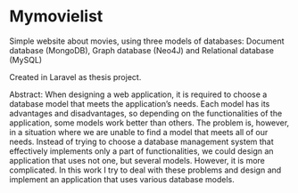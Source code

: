 # Mymovielist

Simple website about movies, using three models of databases: Document database (MongoDB), Graph database (Neo4J) and Relational database (MySQL)

Created in Laravel as thesis project.

Abstract:
When designing a web application, it is required to choose a database model that meets the application’s needs. Each model has its advantages and disadvantages, so depending on the functionalities of the application, some models work better than others. The problem is, however, in a situation where we are unable to find a model that meets all of our needs. Instead of trying to choose a database management system that effectively implements only a part of functionalities, we could design an application that uses not one, but several models. However, it is more complicated. In this work I try to deal with these problems and design and implement an application that uses various database models.
